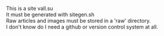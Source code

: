 This is a site vall.su <br>
It must be generated with sitegen.sh <br>
Raw articles and images must be stored in a 'raw' directory. <br>
I don't know do I need a github or version control system at all. <br>
